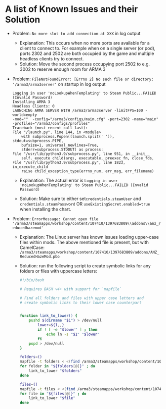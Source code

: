 # A list of Known Issues and their Solution

- Problem: `No more slot to add connection at XXX` in log output
  - Explanation: This occurs when no more ports are available for a client to
    connect to. For example when on a single server (or pod), ports 2302 and
    2502 are both occupied by the game and multiple headless clients try to
    connect.
  - Solution: Move the second process occupying port 2502 to e.g. 3002 to
    reserve enough room for ARMA 3

- Problem: `FileNotFoundError: [Errno 2] No such file or directory:
  '/arma3/arma3server'` on startup in log output

    ```text
    Logging in user 'noLookupWhenTemplating' to Steam Public...FAILED (Invalid Password)
    Installing ARMA 3
    Headless Clients: 0
    LAUNCHING ARMA SERVER WITH /arma3/arma3server -limitFPS=100 -world=empty
    -mod=""  -config="/arma3/configs/main.cfg" -port=2302 -name="main"
    -profiles="/arma3/configs/profiles"
    Traceback (most recent call last):
    File "/launch.py", line 144, in <module>
        with subprocess.Popen((launch.split(' ')), stdout=subprocess.PIPE,
        bufsize=1, universal_newlines=True,
        stderr=subprocess.STDOUT) as process:
    File "/usr/lib/python3.9/subprocess.py", line 951, in __init__
        self._execute_child(args, executable, preexec_fn, close_fds,
    File "/usr/lib/python3.9/subprocess.py", line 1823, in_execute_child
        raise child_exception_type(errno_num, err_msg, err_filename)
    ```

  - Explanation: The actual error is `Logging in user 'noLookupWhenTemplating'
    to Steam Public...FAILED (Invalid Password)`

  - Solution: Make sure to either set`credentials.steamUser` and
    `credentials.steamPassword` OR `useExistingSecret.enabled=true` when
    installing the chart.

- Problem: `ErrorMessage: Cannot open file '/arma3/steamapps/workshop/content/107410/1397683809\\addons\\anz_reducedhazemod'`

  - Explanation: The Linux server has known issues loading upper-case files within mods. The above mentioned file is present, but with CamelCase: `/arma3/steamapps/workshop/content/107410/1397683809/addons/ANZ_ReducedHazeMod.pbo`

  - Solution: run the following script to create symbolic links for any folders or files with uppercase letters:

    ```bash
    #!/bin/bash

    # Requires BASH v4+ with support for `mapfile`

    # Find all folders and files with upper case letters and
    # create symbolic links to their lower case counterpart


    function link_to_lower() {
        pushd $(dirname "$1") > /dev/null
            lower=${1,,}
            if ! [ -e "$lower" ] ; then
                echo ln -s "$1" "$lower"
            fi
        popd > /dev/null
    }

    folders=()
    mapfile -t folders < <(find /arma3/steamapps/workshop/content/107410/ -type d -name "*[[:upper:]]*")
    for folder in "${folders[@]}" ; do
        link_to_lower "$folders"
    done

    files=()
    mapfile -t files < <(find /arma3/steamapps/workshop/content/107410/ -type f -name "*[[:upper:]]*")
    for file in "${files[@]}" ; do
        link_to_lower "$file"
    done
    ```

